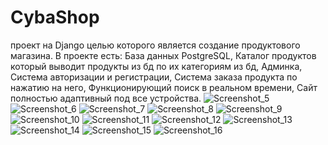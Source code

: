 # CybaShop
проект на Django целью которого является создание продуктового магазина.
В проекте есть:
База данных PostgreSQL,
Каталог продуктов который выводит продукты из бд по их категориям из бд,
Админка,
Система авторизации и регистрации,
Система заказа продукта по нажатию на него,
Функционирующий поиск в реальном времени,
Сайт полностью адаптивный под все устройства.
![Screenshot_5](https://github.com/PlushaCat/CybaShop/assets/104760630/a6032c57-9596-46a6-9ad4-c12ed361cdf9)
![Screenshot_6](https://github.com/PlushaCat/CybaShop/assets/104760630/6ba9252d-5d0d-454d-9e1d-4a02d1ed8319)
![Screenshot_7](https://github.com/PlushaCat/CybaShop/assets/104760630/cababa19-65a9-4135-abeb-e7f5e7ac934d)
![Screenshot_8](https://github.com/PlushaCat/CybaShop/assets/104760630/d207bf82-2082-4d4f-b7e9-8161830bfd12)
![Screenshot_9](https://github.com/PlushaCat/CybaShop/assets/104760630/3daddb1d-fd95-48a1-9f9c-32583ed42e36)
![Screenshot_10](https://github.com/PlushaCat/CybaShop/assets/104760630/0e9d314d-8273-4a3a-ab1f-5ed3e02f8ace)
![Screenshot_11](https://github.com/PlushaCat/CybaShop/assets/104760630/ac65cf6b-81a1-4042-b000-8b2e37c6e27a)
![Screenshot_12](https://github.com/PlushaCat/CybaShop/assets/104760630/1837dd1e-f9a5-455a-8c8f-743ddcd546df)
![Screenshot_13](https://github.com/PlushaCat/CybaShop/assets/104760630/4a16d9db-2a7b-4827-9ca0-7109e5a0f70c)
![Screenshot_14](https://github.com/PlushaCat/CybaShop/assets/104760630/d85cec0e-f141-4f56-bdc6-8e72e4ab9526)
![Screenshot_15](https://github.com/PlushaCat/CybaShop/assets/104760630/2be40c47-69a3-4947-9137-4b4381b151c9)
![Screenshot_16](https://github.com/PlushaCat/CybaShop/assets/104760630/58d257e3-6b2a-4448-993d-24ba089f968a)


